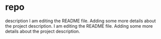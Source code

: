 # repo
description
I am editing the README file. Adding some more details about the project description.
I am editing the README file. Adding some more details about the project description.
